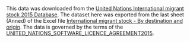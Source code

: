This data was downloaded from the [United Nations International migrant stock 2015 Database](http://www.un.org/en/development/desa/population/migration/data/estimates2/estimates15.shtml). The dataset here was exported from the last sheet (Anned) of the Excel file [International migrant stock - By destination and origin](http://www.un.org/en/development/desa/population/migration/data/estimates2/data/UN_MigrantStockByOriginAndDestination_2015.xlsx). The data is governed by the terms of the [UNITED_NATIONS_SOFTWARE_LICENCE_AGREEMENT2015](http://www.un.org/en/development/desa/population/migration/data/estimates2/docs/UNITED_NATIONS_SOFTWARE_LICENCE_AGREEMENT2015.pdf).
